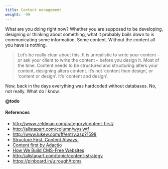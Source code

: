 ```yaml
---
title: Content management
weight: -99
---
```


What are you doing right now? Whether you are supposed to be developing, designing or thinking about something, what it probably boils down to is communicating some information. Some content. Without the content all you have is nothing.

> Let’s be really clear about this. It is unrealistic to write your content – or ask your client to write the content – before you design it. Most of the time. Content needs to be structured and structuring alters your content, designing alters content. It’s not ‘content then design’, or ‘content or design’. It’s ‘content and design’.

Now, back in the days everything was hardcoded without databases. No, not really. What do I know.

**@todo**

#### References

- http://www.zeldman.com/category/content-first/
- http://alistapart.com/column/wysiwtf
- http://www.lukew.com/ff/entry.asp?1598
- [Structure First. Content Always.](http://www.markboulton.co.uk/journal/structure-first-content-always)
- [Content first by Adactio](http://adactio.com/journal/4523/)
- [How We Build CMS-Free Websites](http://developmentseed.org/blog/2012/07/27/build-cms-free-websites/)
- http://alistapart.com/topic/content-strategy
- https://pinboard.in/u:rough/t:cms
